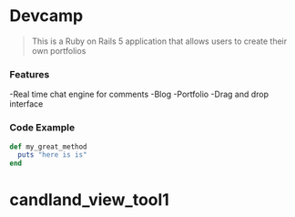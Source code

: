# Devcamp

>This is a Ruby on Rails 5 application that allows users to create their own portfolios

### Features

-Real time chat engine for comments
-Blog
-Portfolio
-Drag and drop interface

### Code Example

```ruby
def my_great_method
  puts "here is is"
end
```
# candland_view_tool1
